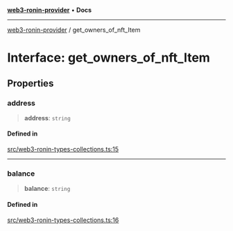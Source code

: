 [**web3-ronin-provider**](../README.md) • **Docs**

***

[web3-ronin-provider](../globals.md) / get\_owners\_of\_nft\_Item

# Interface: get\_owners\_of\_nft\_Item

## Properties

### address

> **address**: `string`

#### Defined in

[src/web3-ronin-types-collections.ts:15](https://github.com/chuacw/web3-ronin-provider/blob/56fda69eb1bad2d2fd8f29422ffb14cf65ae3973/src/web3-ronin-types-collections.ts#L15)

***

### balance

> **balance**: `string`

#### Defined in

[src/web3-ronin-types-collections.ts:16](https://github.com/chuacw/web3-ronin-provider/blob/56fda69eb1bad2d2fd8f29422ffb14cf65ae3973/src/web3-ronin-types-collections.ts#L16)
